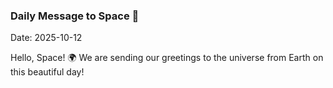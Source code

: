 ### Daily Message to Space 🌌
Date: 2025-10-12

Hello, Space! 🌍 We are sending our greetings to the universe from Earth on this beautiful day!
